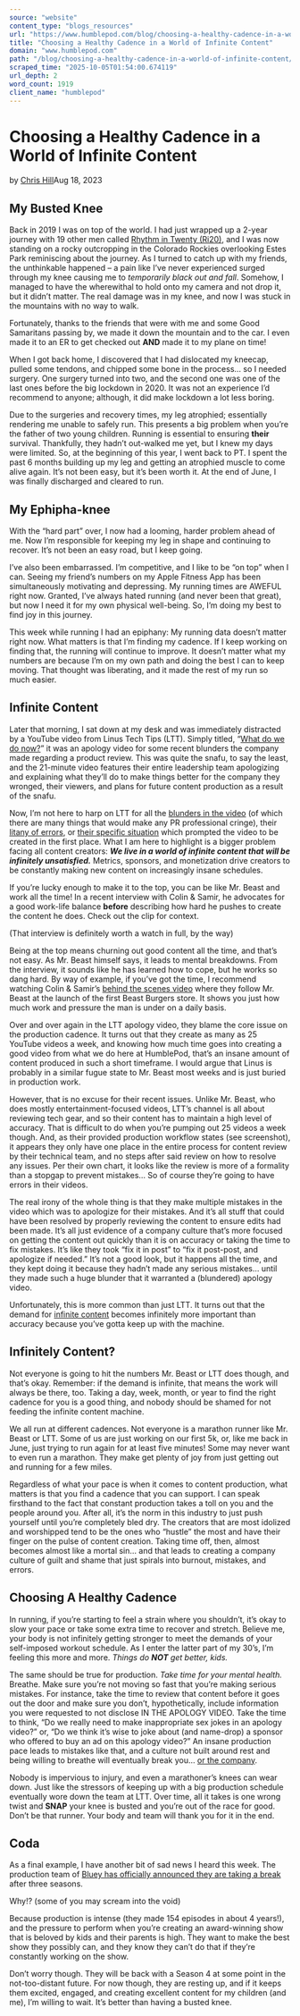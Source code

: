 ```yaml
---
source: "website"
content_type: "blogs_resources"
url: "https://www.humblepod.com/blog/choosing-a-healthy-cadence-in-a-world-of-infinite-content/"
title: "Choosing a Healthy Cadence in a World of Infinite Content"
domain: "www.humblepod.com"
path: "/blog/choosing-a-healthy-cadence-in-a-world-of-infinite-content/"
scraped_time: "2025-10-05T01:54:00.674119"
url_depth: 2
word_count: 1919
client_name: "humblepod"
---
```


# Choosing a Healthy Cadence in a World of Infinite Content

by [Chris Hill](https://www.humblepod.com/author/humblepod_rpp86n/ "Posts by Chris Hill")Aug 18, 2023

## My Busted Knee

Back in 2019 I was on top of the world. I had just wrapped up a 2-year journey with 19 other men called [Rhythm in Twenty (Ri20)](https://rhythmintwenty.com/), and I was now standing on a rocky outcropping in the Colorado Rockies overlooking Estes Park reminiscing about the journey. As I turned to catch up with my friends, the unthinkable happened – a pain like I’ve never experienced surged through my knee causing me to _temporarily black out and fall_. Somehow, I managed to have the wherewithal to hold onto my camera and not drop it, but it didn’t matter. The real damage was in my knee, and now I was stuck in the mountains with no way to walk.

Fortunately, thanks to the friends that were with me and some Good Samaritans passing by, we made it down the mountain and to the car. I even made it to an ER to get checked out **AND** made it to my plane on time!

When I got back home, I discovered that I had dislocated my kneecap, pulled some tendons, and chipped some bone in the process… so I needed surgery. One surgery turned into two, and the second one was one of the last ones before the big lockdown in 2020. It was not an experience I’d recommend to anyone; although, it did make lockdown a lot less boring.

Due to the surgeries and recovery times, my leg atrophied; essentially rendering me unable to safely run. This presents a big problem when you’re the father of two young children. Running is essential to ensuring **their** survival. Thankfully, they hadn’t out-walked me yet, but I knew my days were limited. So, at the beginning of this year, I went back to PT. I spent the past 6 months building up my leg and getting an atrophied muscle to come alive again. It’s not been easy, but it’s been worth it. At the end of June, I was finally discharged and cleared to run.

## My Ephipha-knee

With the “hard part” over, I now had a looming, harder problem ahead of me. Now I’m responsible for keeping my leg in shape and continuing to recover. It’s not been an easy road, but I keep going.

I’ve also been embarrassed. I’m competitive, and I like to be “on top” when I can. Seeing my friend’s numbers on my Apple Fitness App has been simultaneously motivating and depressing. My running times are AWEFUL right now. Granted, I’ve always hated running (and never been that great), but now I need it for my own physical well-being. So, I’m doing my best to find joy in this journey.

This week while running I had an epiphany: My running data doesn’t matter right now. What matters is that I’m finding my cadence. If I keep working on finding that, the running will continue to improve. It doesn’t matter what my numbers are because I’m on my own path and doing the best I can to keep moving. That thought was liberating, and it made the rest of my run so much easier.

## Infinite Content

Later that morning, I sat down at my desk and was immediately distracted by a YouTube video from Linus Tech Tips (LTT). Simply titled, “[What do we do now?](https://youtu.be/0cTpTMl8kFY)” it was an apology video for some recent blunders the company made regarding a product review. This was quite the snafu, to say the least, and the 21-minute video features their entire leadership team apologizing and explaining what they’ll do to make things better for the company they wronged, their viewers, and plans for future content production as a result of the snafu.

Now, I’m not here to harp on LTT for all the [blunders in the video](https://youtu.be/u1Xv2kvABJA) (of which there are many things that would make any PR professional cringe), their [litany of errors](https://www.youtube.com/watch?v=FGW3TPytTjc), or [their specific situation](https://www.pcgamer.com/the-recent-criticism-of-linus-tech-tips-explained/) which prompted the video to be created in the first place. What I am here to highlight is a bigger problem facing all content creators: _**We live in a world of infinite content that will be infinitely unsatisfied.**_ Metrics, sponsors, and monetization drive creators to be constantly making new content on increasingly insane schedules.

If you’re lucky enough to make it to the top, you can be like Mr. Beast and work all the time! In a recent interview with Colin & Samir, he advocates for a good work-life balance **before** describing how hard he pushes to create the content he does. Check out the clip for context.

(That interview is definitely worth a watch in full, by the way)

Being at the top means churning out good content all the time, and that’s not easy. As Mr. Beast himself says, it leads to mental breakdowns. From the interview, it sounds like he has learned how to cope, but he works so dang hard. By way of example, if you’ve got the time, I recommend watching Colin & Samir’s [behind the scenes video](https://www.youtube.com/watch?v=IjoTYJNr8DA) where they follow Mr. Beast at the launch of the first Beast Burgers store. It shows you just how much work and pressure the man is under on a daily basis.

Over and over again in the LTT apology video, they blame the core issue on the production cadence. It turns out that they create as many as 25 YouTube videos a week, and knowing how much time goes into creating a good video from what we do here at HumblePod, that’s an insane amount of content produced in such a short timeframe. I would argue that Linus is probably in a similar fugue state to Mr. Beast most weeks and is just buried in production work.

However, that is no excuse for their recent issues. Unlike Mr. Beast, who does mostly entertainment-focused videos, LTT’s channel is all about reviewing tech gear, and so their content has to maintain a high level of accuracy. That is difficult to do when you’re pumping out 25 videos a week though. And, as their provided production workflow states (see screenshot), it appears they only have one place in the entire process for content review by their technical team, and no steps after said review on how to resolve any issues. Per their own chart, it looks like the review is more of a formality than a stopgap to prevent mistakes… So of course they’re going to have errors in their videos.

The real irony of the whole thing is that they make multiple mistakes in the video which was to apologize for their mistakes. And it’s all stuff that could have been resolved by properly reviewing the content to ensure edits had been made. It’s all just evidence of a company culture that’s more focused on getting the content out quickly than it is on accuracy or taking the time to fix mistakes. It’s like they took “fix it in post” to “fix it post-post, and apologize if needed.” It’s not a good look, but it happens all the time, and they kept doing it because they hadn’t made any serious mistakes… until they made such a huge blunder that it warranted a (blundered) apology video.

Unfortunately, this is more common than just LTT. It turns out that the demand for [infinite content](https://youtu.be/i2qx5P0kQSM) becomes infinitely more important than accuracy because you’ve gotta keep up with the machine.

## Infinitely Content?

Not everyone is going to hit the numbers Mr. Beast or LTT does though, and that’s okay. Remember: if the demand is infinite, that means the work will always be there, too. Taking a day, week, month, or year to find the right cadence for you is a good thing, and nobody should be shamed for not feeding the infinite content machine.

We all run at different cadences. Not everyone is a marathon runner like Mr. Beast or LTT. Some of us are just working on our first 5k, or, like me back in June, just trying to run again for at least five minutes! Some may never want to even run a marathon. They make get plenty of joy from just getting out and running for a few miles.

Regardless of what your pace is when it comes to content production, what matters is that you find a cadence that you can support. I can speak firsthand to the fact that constant production takes a toll on you and the people around you. After all, it’s the norm in this industry to just push yourself until you’re completely bled dry. The creators that are most idolized and worshipped tend to be the ones who “hustle” the most and have their finger on the pulse of content creation. Taking time off, then, almost becomes almost like a mortal sin… and that leads to creating a company culture of guilt and shame that just spirals into burnout, mistakes, and errors.

## Choosing A Healthy Cadence

In running, if you’re starting to feel a strain where you shouldn’t, it’s okay to slow your pace or take some extra time to recover and stretch. Believe me, your body is not infinitely getting stronger to meet the demands of your self-imposed workout schedule. As I enter the latter part of my 30’s, I’m feeling this more and more. _Things do **NOT** get better, kids._

The same should be true for production. _Take time for your mental health._ Breathe. Make sure you’re not moving so fast that you’re making serious mistakes. For instance, take the time to review that content before it goes out the door and make sure you don’t, hypothetically, include information you were requested to not disclose IN THE APOLOGY VIDEO. Take the time to think, “Do we really need to make inappropriate sex jokes in an apology video?” or, “Do we think it’s wise to joke about (and name-drop) a sponsor who offered to buy an ad on this apology video?” An insane production pace leads to mistakes like that, and a culture not built around rest and being willing to breathe will eventually break you… [or the company](https://www.theverge.com/2023/8/16/23834190/linus-tech-tips-gamersnexus-madison-reeves-controversy).

Nobody is impervious to injury, and even a marathoner’s knees can wear down. Just like the stressors of keeping up with a big production schedule eventually wore down the team at LTT. Over time, all it takes is one wrong twist and **SNAP** your knee is busted and you’re out of the race for good. Don’t be that runner. Your body and team will thank you for it in the end.

## Coda

As a final example, I have another bit of sad news I heard this week. The production team of [Bluey has officially announced they are taking a break](https://www.thebump.com/news/bluey-goes-on-break) after three seasons.

Why!? (some of you may scream into the void)

Because production is intense (they made 154 episodes in about 4 years!), and the pressure to perform when you’re creating an award-winning show that is beloved by kids and their parents is high. They want to make the best show they possibly can, and they know they can’t do that if they’re constantly working on the show.

Don’t worry though. They will be back with a Season 4 at some point in the not-too-distant future. For now though, they are resting up, and if it keeps them excited, engaged, and creating excellent content for my children (and me), I’m willing to wait. It’s better than having a busted knee.